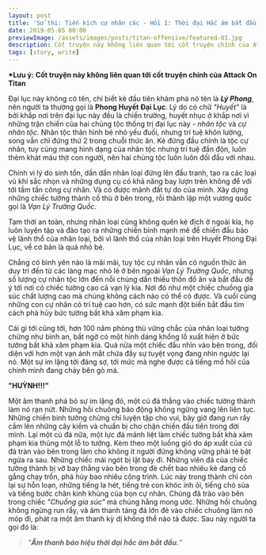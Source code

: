 ```yaml
---
layout: post
title: 'Sử thi: Tiến kích cự nhân các - Hồi 1: Thời đại Hắc ám bắt đầu'
date: 2019-05-05 00:00
previewImage: /assets/images/posts/titan-offensive/featured-01.jpg
description: Cốt truyện này không liên quan tới cốt truyện chính của Attack On Titan
tags: [story, write]
---
```


__*Lưu ý: Cốt truyện này không liên quan tới cốt truyện chính của Attack On Titan__

Đại lục này không có tên, chỉ biết kẻ đầu tiên khám phá nó tên là ***Lý Phong***, nên người ta thường gọi là **Phong Huyết Đại Lục**. Lý do có chữ *"Huyết"* là bởi khắp nơi trên đại lục này đều là chiến trường, huyết nhục ở khắp nơi vì những trận chiến của hai chủng tộc thống trị đại lục này - *nhân tộc* và *cự nhân tộc*. Nhân tộc thân hình bé nhỏ yếu đuối, nhưng trí tuệ khôn lường, song vẫn chỉ đứng thứ 2 trong chuỗi thức ăn. Kẻ đứng đầu chính là tộc cự nhân, tuy cũng mang hình dạng của nhân tộc nhưng trí tuệ đần độn, luôn thèm khát máu thịt con người, nên hai chủng tộc luôn luôn đối đầu với nhau.

Chính vì lý do sinh tồn, dần dần nhân loại đứng lên đấu tranh, tạo ra các loại vũ khí sắc nhọn và những dụng cụ có khả năng bay lượn trên không để với tới tầm tấn công cự nhân. Và có được mảnh đất tự do của mình. Xây dựng những chiếc tường thành cố thủ ở bên trong, rồi thành lập một vương quốc gọi là *Vạn Lý Trường Quốc*.

Tạm thời an toàn, nhưng nhân loại cũng không quên kẻ địch ở ngoài kia, họ luôn luyện tập và đào tạo ra những chiến binh mạnh mẽ để chiến đấu bảo vệ lãnh thổ của nhân loại, bởi vì lãnh thổ của nhân loại trên Huyết Phong Đại Lục, về cơ bản là quá nhỏ bé.

Chẳng có bình yên nào là mãi mãi, tuy tộc cự nhân vẫn có nguồn thức ăn duy trì đến từ các làng mạc nhỏ lẻ ở bên ngoài *Vạn Lý Trường Quốc*, nhưng số lượng cự nhân tộc lớn đến nỗi chúng dần thiếu thốn đồ ăn và bắt đầu để ý tới nơi có chiếc tường cao cả vạn lý kia. Nơi đó như một chiếc chuồng gia súc chất lượng cao mà chúng không cách nào có thể có được. Và cuối cùng những con cự nhân có trí tuệ cao hơn, có sức mạnh đột biến bắt đầu tìm cách phá hủy bức tường bất khả xâm phạm kia.

Cái gì tới cũng tới, hơn 100 năm phòng thủ vững chắc của nhân loại tưởng chừng như bình an, bất ngờ có một hình dáng khổng lồ xuất hiện ở bức tường bất khả xâm phạm kia. Quá nửa một chiếc đầu nhìn vào bên trong, đối diện với hơn một vạn ánh mắt chứa đầy sự tuyệt vọng đang nhìn ngược lại nó. Một sự im lặng tới đáng sợ, tới mức mà nghe được cả tiếng mồ hôi của chính mình đang chảy bên gò má.

**"HUỲNH!!!"**

Một âm thanh phá bỏ sự im lặng đó, một cú đá thẳng vào chiếc tường thành làm nó rạn nứt. Những hồi chuông báo động không ngừng vang lên liên tục. Những chiến binh tưởng chừng chỉ luyện tập cho vui, bây giờ đang run rẩy cầm lên những cây kiếm và chuẩn bị cho chận chiến đầu tiên trong đời mình. Lại một cú đá nữa, một lực đá mãnh liệt làm chiếc tường bất khả xâm phạm kia thủng một lỗ to tướng. Kèm theo một luồng gió do áp xuất của cú đá tràn vào bên trong làm cho không ít người đứng không vững phải té bật ngửa ra sau. Những chiếc mái ngót bị lật bay đi. Những viên đá của chiếc tường thành bị vỡ bay thẳng vào bên trong đè chết bao nhiêu kẻ đang cố gắng chạy trốn, phá hủy bao nhiêu công trình. Lúc này trong thành chỉ còn lại sự hỗn loạn, những tiếng la hét, tiếng trẻ con khóc inh ỏi, tiếng chó sủa và tiếng bước chân kinh khủng của bọn cự nhân. Chúng đã trào vào bên trong chiếc *"Chuồng gia súc"* mà chúng hằng mong ước. Những hồi chuông không ngừng run rẩy, và âm thanh tảng đá lớn đè vào chiếc chuông làm nó móp đi, phát ra một âm thanh kỳ dị không thể nào tả được. Sau này người ta gọi đó là:

> *"**Âm thanh báo hiệu thời đại hắc ám bắt đầu.**"*